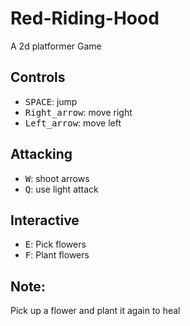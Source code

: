 # Red-Riding-Hood

A 2d platformer Game

## Controls

- <kbd>SPACE</kbd>: jump
- <kbd>Right_arrow</kbd>: move right
- <kbd>Left_arrow</kbd>: move left

## Attacking

- <kbd>W</kbd>: shoot arrows
- <kbd>Q</kbd>: use light attack

## Interactive
- <kbd>E</kbd>: Pick flowers
- <kbd>F</kbd>: Plant flowers

## Note: 
Pick up a flower and plant it again to heal

